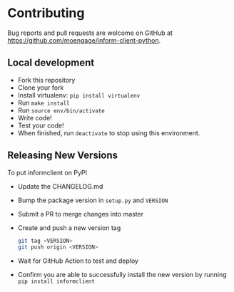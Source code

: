 # Contributing

Bug reports and pull requests are welcome on GitHub at https://github.com/moengage/inform-client-python.

## Local development

- Fork this repository
- Clone your fork
- Install virtualenv: `pip install virtualenv`
- Run `make install`
- Run `source env/bin/activate`
- Write code!
- Test your code!
- When finished, run `deactivate` to stop using this environment.

## Releasing New Versions

To put informclient on PyPI

- Update the CHANGELOG.md
- Bump the package version in `setup.py` and `VERSION`
- Submit a PR to merge changes into master
- Create and push a new version tag

  ```bash
  git tag <VERSION>
  git push origin <VERSION>
  ```

- Wait for GitHub Action to test and deploy
- Confirm you are able to successfully install the new version by running `pip install informclient`
